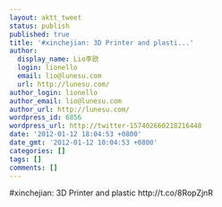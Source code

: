 ```yaml
---
layout: aktt_tweet
status: publish
published: true
title: '#xinchejian: 3D Printer and plasti...'
author:
  display_name: Lio李欧
  login: lionello
  email: lio@lunesu.com
  url: http://lunesu.com/
author_login: lionello
author_email: lio@lunesu.com
author_url: http://lunesu.com/
wordpress_id: 6856
wordpress_url: http://twitter-157402660218216448
date: '2012-01-12 18:04:53 +0800'
date_gmt: '2012-01-12 10:04:53 +0800'
categories: []
tags: []
comments: []
---
```

<p>#xinchejian: <!--:en-->3D Printer and plastic<!--:--> http://t.co/8RopZjnR</p>
